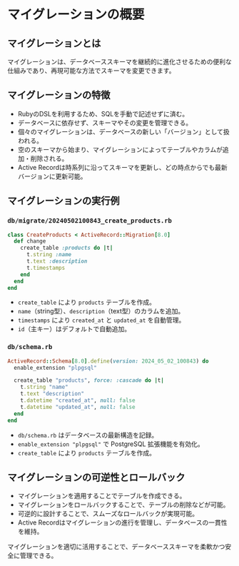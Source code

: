 # マイグレーションの概要

## マイグレーションとは
マイグレーションは、データベーススキーマを継続的に進化させるための便利な仕組みであり、再現可能な方法でスキーマを変更できます。

## マイグレーションの特徴
- RubyのDSLを利用するため、SQLを手動で記述せずに済む。
- データベースに依存せず、スキーマやその変更を管理できる。
- 個々のマイグレーションは、データベースの新しい「バージョン」として扱われる。
- 空のスキーマから始まり、マイグレーションによってテーブルやカラムが追加・削除される。
- Active Recordは時系列に沿ってスキーマを更新し、どの時点からでも最新バージョンに更新可能。

## マイグレーションの実行例
### `db/migrate/20240502100843_create_products.rb`
```ruby
class CreateProducts < ActiveRecord::Migration[8.0]
  def change
    create_table :products do |t|
      t.string :name
      t.text :description
      t.timestamps
    end
  end
end
```
- `create_table` により `products` テーブルを作成。
- `name`（string型）、`description`（text型）のカラムを追加。
- `timestamps` により `created_at` と `updated_at` を自動管理。
- `id`（主キー）はデフォルトで自動追加。

### `db/schema.rb`
```ruby
ActiveRecord::Schema[8.0].define(version: 2024_05_02_100843) do
  enable_extension "plpgsql"

  create_table "products", force: :cascade do |t|
    t.string "name"
    t.text "description"
    t.datetime "created_at", null: false
    t.datetime "updated_at", null: false
  end
end
```
- `db/schema.rb` はデータベースの最新構造を記録。
- `enable_extension "plpgsql"` で PostgreSQL 拡張機能を有効化。
- `create_table` により `products` テーブルを作成。

## マイグレーションの可逆性とロールバック
- マイグレーションを適用することでテーブルを作成できる。
- マイグレーションをロールバックすることで、テーブルの削除などが可能。
- 可逆的に設計することで、スムーズなロールバックが実現可能。
- Active Recordはマイグレーションの進行を管理し、データベースの一貫性を維持。

マイグレーションを適切に活用することで、データベーススキーマを柔軟かつ安全に管理できる。

